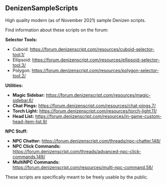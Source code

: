 DenizenSampleScripts
--------------------

High quality modern (as of November 2021) sample Denizen scripts.

Find information about these scripts on the forum:

**Selector Tools:**
- Cuboid: https://forum.denizenscript.com/resources/cuboid-selector-tool.1/
- Ellipsoid: https://forum.denizenscript.com/resources/ellipsoid-selector-tool.3/
- Polygon: https://forum.denizenscript.com/resources/polygon-selector-tool.2/

**Utilities:**
- **Magic Sidebar:** https://forum.denizenscript.com/resources/magic-sidebar.6/
- **Chat Pings:** https://forum.denizenscript.com/resources/chat-pings.7/
- **Torch Light:** https://forum.denizenscript.com/resources/torch-light.11/
- **Head List:** https://forum.denizenscript.com/resources/in-game-custom-head-item-list.9/

**NPC Stuff:**
- **NPC Chatter:** https://forum.denizenscript.com/threads/npc-chatter.148/
- **NPC Click Commands:** https://forum.denizenscript.com/threads/advanced-npc-click-commands.149/
- **MultiNPC Commands:** https://forum.denizenscript.com/resources/multi-npc-command.58/

These scripts are specifically meant to be freely usable by the public.
